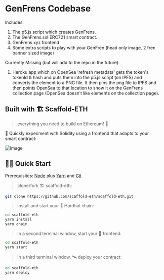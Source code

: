 # GenFrens Codebase

Includes:
1. The p5.js script which creates GenFrens.
2. The GenFrens.sol ERC721 smart contract.
3. GenFrens.xyz frontend
4. Some extra scripts to play with your GenFren (head only image, 2 fren banner sized image)

Currently Missing (but will add to the repo in the future):
1. Heroku app which on OpenSea 'refresh metadata' gets the token's tokenId & hash and puts them into the p5.js script (on IPFS) and converts the <canvas> element to a PNG file. It then pins the png file to IPFS and then points OpenSea to that location to show it on the GenFrens collection page (OpenSea doesn't like <canvas> elements on the collection page).


## Built with 🏗 Scaffold-ETH

> everything you need to build on Ethereum! 🚀

🧪 Quickly experiment with Solidity using a frontend that adapts to your smart contract:

![image](https://user-images.githubusercontent.com/2653167/124158108-c14ca380-da56-11eb-967e-69cde37ca8eb.png)


## 🏄‍♂️ Quick Start

Prerequisites: [Node](https://nodejs.org/en/download/) plus [Yarn](https://classic.yarnpkg.com/en/docs/install/) and [Git](https://git-scm.com/downloads)

> clone/fork 🏗 scaffold-eth:

```bash
git clone https://github.com/scaffold-eth/scaffold-eth.git
```

> install and start your 👷‍ Hardhat chain:

```bash
cd scaffold-eth
yarn install
yarn chain
```

> in a second terminal window, start your 📱 frontend:

```bash
cd scaffold-eth
yarn start
```

> in a third terminal window, 🛰 deploy your contract:

```bash
cd scaffold-eth
yarn deploy
```
